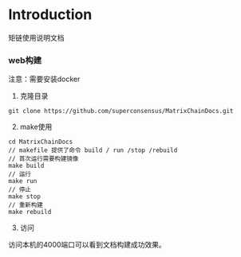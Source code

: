 # Introduction

矩链使用说明文档

### web构建

注意：需要安装docker

1. 克隆目录

```
git clone https://github.com/superconsensus/MatrixChainDocs.git
```

2. make使用

```
cd MatrixChainDocs
// makefile 提供了命令 build / run /stop /rebuild
// 首次运行需要构建镜像
make build
// 运行
make run
// 停止
make stop
// 重新构建
make rebuild
```

3. 访问

访问本机的4000端口可以看到文档构建成功效果。


